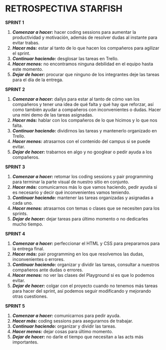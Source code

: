 # RETROSPECTIVA STARFISH

**SPRINT 1**
1. ***Comenzar a hacer:*** hacer coding sessions para aumentar la productividad y motivación, además de resolver dudas al instante para evitar trabas.
2. ***Hacer más:*** estar al tanto de lo que hacen los compañeros para agilizar el sprint.
3. ***Continuar haciendo:*** desglosar las tareas en Trello.
4. ***Hacer menos:*** no encontramos ninguna debilidad en el equipo hasta este momento.
5. ***Dejar de hacer:*** procurar que ninguno de los integrantes deje las tareas para el día de la entrega.


**SPRINT 2**
1. ***Comenzar a hacer:*** dailys para estar al tanto de cómo van los compañeros y tener una idea de qué falta y qué hay que reforzar, así como también ayudar a compañeros con inconvenientes o dudas. Hacer una mini demo de las tareas asignadas.
2. ***Hacer más:*** hablar con los compañeros de lo que hicimos y lo que nos falta.
3. ***Continuar haciendo:*** dividirnos las tareas y mantenerlo organizado en Trello.
4. ***Hacer menos:*** atrasarnos con el contenido del campus si se puede evitar.
5. ***Dejar de hacer:*** trabarnos en algo y no googlear o pedir ayuda a los compañeros.


**SPRINT 3**
1. ***Comenzar a hacer:*** retomar los coding sessions y pair programming para terminar la parte visual de nuestro sitio en conjunto.
2. ***Hacer más:*** comunicarnos más lo que vamos haciendo, pedir ayuda si es necesario y decir qué inconvenientes vamos teniendo.
3. ***Continuar haciendo:*** mantener las tareas organizadas y asignadas a cada uno.
4. ***Hacer menos:*** atrasarnos con temas o clases que se necesiten para los sprints.
5. ***Dejar de hacer:*** dejar tareas para último momento o no dedicarles mucho tiempo.

**SPRINT 4**
1. ***Comenzar a hacer:*** perfeccionar el HTML y CSS para prepararnos para la entrega final.
2. ***Hacer más:*** pair programming en los que resolvemos las dudas, inconvenientes o errores.
3. ***Continuar haciendo:*** organizar y dividir las tareas, consultar a nuestros compañeros ante dudas o errores.
4. ***Hacer menos:*** no ver las clases del Playground si es que lo podemos evitar.
5. ***Dejar de hacer:*** colgar con el proyecto cuando no tenemos más tareas para hacer del sprint, así podemos seguir modificando y mejorando otras cuestiones.

**SPRINT 5**
1. ***Comenzar a hacer:*** comunicarnos para pedir ayuda.
2. ***Hacer más:*** coding sessions para asegurarnos de trabajar.
3. ***Continuar haciendo:*** organizar y dividir las tareas.
4. ***Hacer menos:*** dejar cosas para último momento.
5. ***Dejar de hacer:*** no darle el tiempo que necesitan a las acts más importantes.
